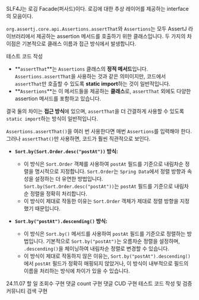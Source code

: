 SLF4J는 로깅 Facade(퍼사드)이다.
로깅에 대한 추상 레이어를 제공하는 interface의 모음이다.

`org.assertj.core.api.Assertions.assertThat`와 `Assertions`는 모두 AssertJ 라이브러리에서 제공하는 assertion 메서드를 호출하기 위한 클래스입니다. 두 가지의 차이점은 기본적으로 클래스 이름과 접근 방식에서 발생합니다.

테스트 코드 작성

- **`assertThat`**는 `Assertions` 클래스의 **정적 메서드**입니다. `Assertions.assertThat`을 사용하는 것과 같은 의미이지만, 코드에서 `assertThat`만 호출할 수 있도록 **static import**하는 것이 일반적입니다.
- **`Assertions`**는 이 메서드들을 제공하는 **클래스**로, `assertThat` 외에도 다양한 assertion 메서드를 포함하고 있습니다.

결국 둘의 차이는 **접근 방식**에 있으며, `assertThat`을 더 간결하게 사용할 수 있도록 `static import`하는 방식이 일반적입니다.

`Assertions.assertThat()`을 여러 번 사용한다면 매번 `Assertions`를 입력해야 한다. 그러나 `assertThat()`만 사용하면, 코드가 훨씬 직관적으로 보인다.


- **`Sort.by(Sort.Order.desc("postAt"))` 방식:**
    
    - 이 방식은 `Sort.Order` 객체를 사용하여 `postAt` 필드를 기준으로 내림차순 정렬을 명시적으로 지정합니다. `Sort.Order`는 `Spring Data`에서 정렬 방향과 속성을 설정하는 더 유연한 방법입니다. `Sort.by(Sort.Order.desc("postAt"))`는 `postAt` 필드를 기준으로 내림차순 정렬을 정확히 처리합니다.
    - 이 방식이 제대로 작동한 이유는 `Sort.Order` 객체가 제대로 정렬 방향을 지정했기 때문입니다.
- **`Sort.by("postAt").descending()` 방식:**
    
    - 이 방식은 `Sort.by()` 메서드를 사용하여 `postAt` 필드를 기준으로 정렬하는 방법입니다. 기본적으로 `Sort.by("postAt")`는 오름차순 정렬을 설정하며, `.descending()`을 체이닝하여 내림차순 정렬로 변경할 수 있습니다.
    - 이 방식이 제대로 작동하지 않은 이유는, `Sort.by("postAt").descending()`에서 `postAt` 필드가 정확히 매핑되지 않았거나, 이 방식이 내부적으로 필드의 이름을 처리하는 방식에 차이가 있을 수 있습니다.

24.11.07 할 일
조회수 구현
댓글 count 구현
댓글 CUD 구현
테스트 코드 작성 및 검증
커뮤니티 검색 구현

